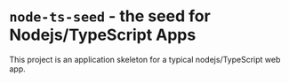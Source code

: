 # `node-ts-seed` - the seed for Nodejs/TypeScript Apps


This project is an application skeleton for a typical nodejs/TypeScript web app.